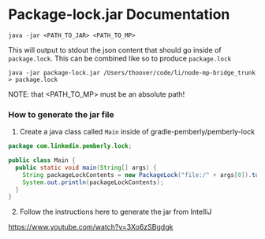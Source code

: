 # Package-lock.jar Documentation

```
java -jar <PATH_TO_JAR> <PATH_TO_MP>
```

This will output to stdout the json content that should go inside of `package.lock`. This can be combined like so to produce `package.lock`

```
java -jar package-lock.jar /Users/thoover/code/li/node-mp-bridge_trunk > package.lock
```

NOTE: that <PATH_TO_MP> must be an absolute path!

### How to generate the jar file

1. Create a java class called `Main` inside of gradle-pemberly/pemberly-lock

```java
package com.linkedin.pemberly.lock;

public class Main {
  public static void main(String[] args) {
    String packageLockContents = new PackageLock("file:/" + args[0]).toJsonString();
    System.out.println(packageLockContents);
  }
}
```

2. Follow the instructions here to generate the jar from IntelliJ

https://www.youtube.com/watch?v=3Xo6zSBgdgk